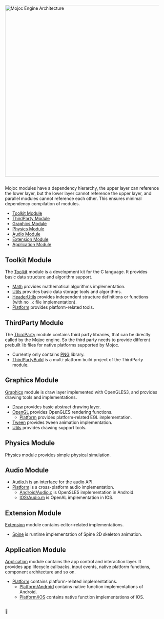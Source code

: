 <img src="./Pic/Architecture.png" width="790" height="560" alt="Mojoc Engine Architecture" title="Mojoc Engine Architecture" />

## 

Mojoc modules have a dependency hierarchy, the upper layer can reference the lower layer, but the lower layer cannot reference the upper layer, and parallel modules cannot reference each other. This ensures minimal dependency compilation of modules.

* [Toolkit Module](#toolkit-module)
* [ThirdParty Module](#thirdparty-module)
* [Graphics Module](#graphics-module)
* [Physics Module](#physics-module)
* [Audio Module](#audio-module)
* [Extension Module](#extension-module)
* [Application Module](#application-module)


## Toolkit Module

The [Toolkit](../Engine/Toolkit) module is a development kit for the C language. It provides basic data structure and algorithm support.

* [Math](../Engine/Toolkit/Math) provides mathematical algorithms implementation.
* [Utils](../Engine/Toolkit/Utils) provides basic data storage tools and algorithms.
* [HeaderUtils](../Engine/Toolkit/HeaderUtils) provides independent structure definitions or functions (with no `.c` file implementation).
* [Platform](../Engine/Toolkit/Platform) provides platform-related tools.


## ThirdParty Module

The [ThirdParty](../Engine/ThirdParty) module contains third party libraries, that can be directly called by the Mojoc engine. So the third party needs to provide different prebuilt lib files for native platforms supported by Mojoc.

* Currently only contains [PNG](../Engine/ThirdParty/PNG) library.
* [ThirdPartyBuild](../ThirdPartyBuild) is a multi-platform build project of the ThirdParty module.

## Graphics Module

[Graphics](../Engine/Graphics) module is draw layer implemented with OpenGLES3, and provides drawing tools and implementations.

* [Draw](../Engine/Graphics/Draw) provides basic abstract drawing layer.
* [OpenGL](../Engine/Graphics/OpenGL) provides OpenGLES rendering functions.
  * [Platform](../Engine/Graphics/OpenGL/Platform) provides platform-related EGL implementation.
* [Tween](../Engine/Graphics/Tween) provides tween animation implementation.
* [Utils](../Engine/Graphics/Utils) provides drawing support tools.

## Physics Module

[Physics](../Engine/Physics) module provides simple physical simulation.

## Audio Module

* [Audio.h](../Engine/Audio/Platform/Audio.h) is an interface for the audio API.
* [Platform](../Engine/Audio/Platform) is a cross-platform audio implementation.
  * [Android/Audio.c](../Engine/Audio/Platform/Android/Audio.c) is OpenSLES implementation in Android.
  * [IOS/Audio.m](../Engine/Audio/Platform/IOS/Audio.m) is OpenAL implementation in IOS.

## Extension Module

[Extension](../Engine/Extension) module contains editor-related implementations.
  * [Spine](../Engine/Extension/Spine) is runtime implementation of Spine 2D skeleton animation.

## Application Module

[Application](../Engine/Application) module contains the app control and interaction layer. It provides app lifecycle callbacks, input events, native platform functions, component architecture and so on.

* [Platform](../Engine/Application/Platform) contains platform-related implementations.
  * [Platform/Android](../Engine/Application/Platform/Android) contains native function implementations of Android.
  * [Platform/IOS](../Engine/Application/Platform/IOS) contains native function implementations of IOS.

## 
:book: